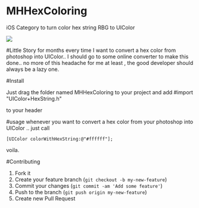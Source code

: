 MHHexColoring
=============

iOS Category to turn color hex string RBG to  UIColor

![](https://raw.githubusercontent.com/emadhegab/MHHexColoring/master/screen.png)


#Little Story
for months every time I want to convert a hex color from photoshop into UIColor.. I should go to some online converter to make this done.. no more of this headache for me at least , the good developer should always be a lazy one.

#Install

Just drag the folder named MHHexColoring to your project and add
    #import "UIColor+HexString.h"

to your header

#usage
whenever you want to convert a hex color from your photoshop into UIColor .. just call


    [UIColor colorWithHexString:@"#ffffff"];
voila.

#Contributing

1. Fork it
2. Create your feature branch (`git checkout -b my-new-feature`)
3. Commit your changes (`git commit -am 'Add some feature'`)
4. Push to the branch (`git push origin my-new-feature`)
5. Create new Pull Request
